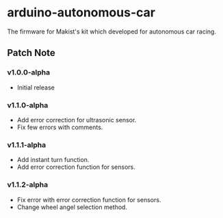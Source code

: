 # arduino-autonomous-car
The firmware for Makist's kit which developed for autonomous car racing.

## Patch Note

### v1.0.0-alpha
- Initial release

### v1.1.0-alpha
- Add error correction for ultrasonic sensor.
- Fix few errors with comments.

### v1.1.1-alpha
- Add instant turn function.
- Add error correction function for sensors.

### v1.1.2-alpha
- Fix error with error correction function for sensors.
- Change wheel angel selection method.